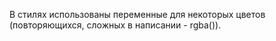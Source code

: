 В стилях использованы переменные для некоторых цветов (повторяющихся, сложных в написании - rgba()). 
